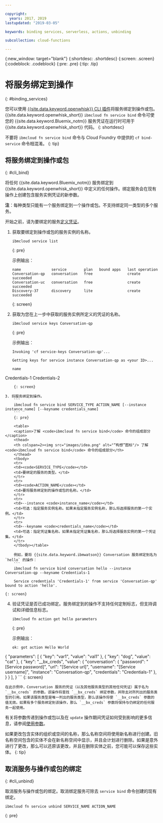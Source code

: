 ```yaml
---

copyright:
  years: 2017, 2019
lastupdated: "2019-03-05"

keywords: binding services, serverless, actions, unbinding

subcollection: cloud-functions

---
```


{:new_window: target="blank"}
{:shortdesc: .shortdesc}
{:screen: .screen}
{:codeblock: .codeblock}
{:pre: .pre}
{:tip: .tip}


# 将服务绑定到操作
{: #binding_services}

您可以使用 [{{site.data.keyword.openwhisk}} CLI 插件](/docs/openwhisk?topic=cloud-functions-cloudfunctions_cli)将服务绑定到操作或包。{{site.data.keyword.openwhisk_short}} `ibmcloud fn service bind` 命令可使您的 {{site.data.keyword.Bluemix_notm}} 服务凭证在运行时可用于 {{site.data.keyword.openwhisk_short}} 代码。
{: shortdesc}


不要将 `ibmcloud fn service bind` 命令与 Cloud Foundry 中提供的 `cf bind-service` 命令相混淆。
{: tip}


## 将服务绑定到操作或包
{: #cli_bind}

将任何 {{site.data.keyword.Bluemix_notm}} 服务绑定到 {{site.data.keyword.openwhisk_short}} 中定义的任何操作。绑定服务会在现有操作上创建包含服务实例凭证的新参数。

**注**：每种类型只能有一个服务绑定到一个操作或包。不支持绑定同一类型的多个服务。

开始之前，请为要绑定的服务[定义凭证](/docs/resources?topic=resources-externalapp#externalapp)。

1. 获取要绑定到操作或包的服务实例的名称。
    ```
    ibmcloud service list
    ```
    {: pre}

    示例输出：
    ```
    name              service        plan   bound apps   last operation
    Conversation-qp   conversation   free                create succeeded
    Conversation-uc   conversation   free                create succeeded
    Discovery-37      discovery      lite                create succeeded
    ```
    {: screen}

2. 获取为您在上一步中获取的服务实例所定义的凭证的名称。
    ```
    ibmcloud service keys Conversation-qp
    ```
    {: pre}

    示例输出：
    ```
    Invoking 'cf service-keys Conversation-qp'...

    Getting keys for service instance Conversation-qp as <your ID>...

    name
Credentials-1
Credentials-2
```
    {: screen}

3. 将服务绑定到操作。
    ```
    ibmcloud fn service bind SERVICE_TYPE ACTION_NAME [--instance instance_name] [--keyname credentials_name]
    ```
    {: pre}

    <table>
    <caption>了解 <code>ibmcloud fn service bind</code> 命令的组成部分</caption>
    <thead>
    <th colspan=2><img src="images/idea.png" alt="“构想”图标"/> 了解 <code>ibmcloud fn service bind</code> 命令的组成部分</th>
    </thead>
    <tbody>
    <tr>
    <td><code>SERVICE_TYPE</code></td>
    <td>要绑定的服务的类型。</td>
    </tr>
    <tr>
    <td><code>ACTION_NAME</code></td>
    <td>要将服务绑定到的操作或包的名称。</td>
    </tr>
    <tr>
    <td>--instance <code>instance_name</code></td>
    <td>可选：指定服务实例名称。如果未指定服务实例名称，那么将选择服务的第一个实例。</td>
    </tr>
    <tr>
    <td>--keyname <code>credentials_name</code></td>
    <td>可选：指定凭证集名称。如果未指定凭证集名称，那么将选择服务实例的第一个凭证集。</td>
    </tr>
    </tbody></table>

    例如，要将 {{site.data.keyword.ibmwatson}} Conversation 服务绑定到名为 `hello` 的操作：
    ```
    ibmcloud fn service bind conversation hello --instance Conversation-qp --keyname Credentials-1

    Service credentials 'Credentials-1' from service 'Conversation-qp' bound to action 'hello'.
```
    {: screen}

4. 验证凭证是否已成功绑定。服务绑定到的操作不支持任何定制标志，但支持调试和详细信息标志。
    ```
    ibmcloud fn action get hello parameters
    ```
    {: pre}

    示例输出：
    ```
    ok: got action Hello World
{
    "parameters": [
        {
            "key": "var1",
            "value": "val1"
        },
            {
                "key": "dog",
            "value": "cat"
        },
            {
                "key": "__bx_creds",
            "value": {
                "conversation": {
                    "password": "[Service password]",
                    "url": "[Service url]",
                    "username": "[Service username]",
                    "instance": "Conversation-qp",
                    "credentials": "Credentials-1"
                },
                }
            }
        ],
    }
    ```
    {: screen}

    在此示例中，Conversation 服务的凭证（以及其他服务类型的其他任何凭证）属于名为 `__bx_creds` 的参数。该操作将查找 `__bx_creds` 绑定参数，并除去对所列出的服务类型的引用。如果该服务类型是唯一列出的服务类型，那么该操作将使 `__bx_creds` 参数的值无效。如果有多个服务绑定到该操作，那么 `__bx_creds` 参数将保持与仍绑定的任何服务一起使用。

有关将参数传递到操作或包以及在 `update` 操作期间凭证如何受到影响的更多信息，请参阅[使用参数](/docs/openwhisk?topic=cloud-functions-working-with-parameters#pass-params-action)。


如果更改包含实体的组织或空间的名称，那么名称空间将使用新名称进行创建。旧名称空间包含的实体不会在新名称空间中显示，并且会计划进行删除。如果是意外进行了更改，那么可以还原该更改，并且在删除实体之前，您可能可以保存这些实体。
{: tip}


## 取消服务与操作或包的绑定
{: #cli_unbind}

取消服务与操作或包的绑定。取消绑定服务可除去 `service bind` 命令创建的现有绑定。

```
ibmcloud fn service unbind SERVICE_NAME ACTION_NAME
```
{: pre}
